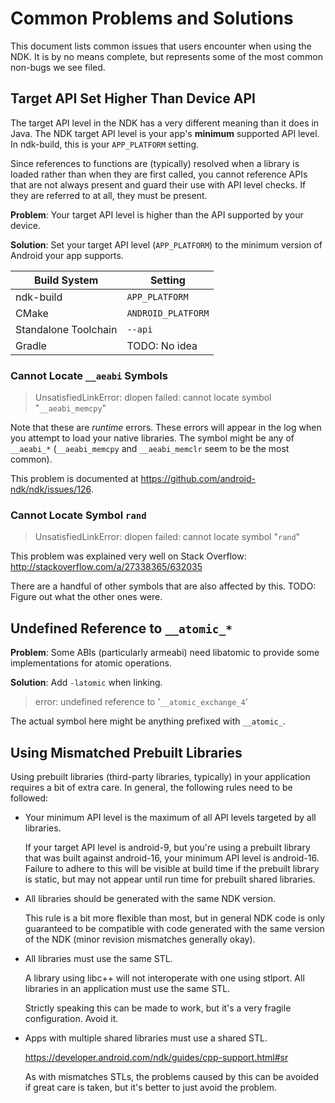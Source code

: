 Common Problems and Solutions
=============================

This document lists common issues that users encounter when using the NDK. It is
by no means complete, but represents some of the most common non-bugs we see
filed.


Target API Set Higher Than Device API
-------------------------------------

The target API level in the NDK has a very different meaning than it does in
Java. The NDK target API level is your app's **minimum** supported API level. In
ndk-build, this is your `APP_PLATFORM` setting.

Since references to functions are (typically) resolved when a library is
loaded rather than when they are first called, you cannot reference APIs that
are not always present and guard their use with API level checks. If they are
referred to at all, they must be present.

**Problem**: Your target API level is higher than the API supported by your
device.

**Solution**: Set your target API level (`APP_PLATFORM`) to the minimum version
of Android your app supports.

Build System         | Setting
---------------------|-------------------
ndk-build            | `APP_PLATFORM`
CMake                | `ANDROID_PLATFORM`
Standalone Toolchain | `--api`
Gradle               | TODO: No idea

### Cannot Locate `__aeabi` Symbols

> UnsatisfiedLinkError: dlopen failed: cannot locate symbol "`__aeabi_memcpy`"

Note that these are *runtime* errors. These errors will appear in the log when
you attempt to load your native libraries. The symbol might be any of
`__aeabi_*` (`__aeabi_memcpy` and `__aeabi_memclr` seem to be the most common).

This problem is documented at https://github.com/android-ndk/ndk/issues/126.

### Cannot Locate Symbol `rand`

> UnsatisfiedLinkError: dlopen failed: cannot locate symbol "`rand`"

This problem was explained very well on Stack Overflow:
http://stackoverflow.com/a/27338365/632035

There are a handful of other symbols that are also affected by this.
TODO: Figure out what the other ones were.


Undefined Reference to `__atomic_*`
-----------------------------------

**Problem**: Some ABIs (particularly armeabi) need libatomic to provide some
implementations for atomic operations.

**Solution**: Add `-latomic` when linking.

> error: undefined reference to '`__atomic_exchange_4`'

The actual symbol here might be anything prefixed with `__atomic_`.


Using Mismatched Prebuilt Libraries
-----------------------------------

Using prebuilt libraries (third-party libraries, typically) in your application
requires a bit of extra care. In general, the following rules need to be
followed:

* Your minimum API level is the maximum of all API levels targeted by all
  libraries.

  If your target API level is android-9, but you're using a prebuilt library
  that was built against android-16, your minimum API level is android-16.
  Failure to adhere to this will be visible at build time if the prebuilt
  library is static, but may not appear until run time for prebuilt shared
  libraries.

* All libraries should be generated with the same NDK version.

  This rule is a bit more flexible than most, but in general NDK code is only
  guaranteed to be compatible with code generated with the same version of the
  NDK (minor revision mismatches generally okay).

* All libraries must use the same STL.

  A library using libc++ will not interoperate with one using stlport. All
  libraries in an application must use the same STL.

  Strictly speaking this can be made to work, but it's a very fragile
  configuration. Avoid it.

* Apps with multiple shared libraries must use a shared STL.

  https://developer.android.com/ndk/guides/cpp-support.html#sr

  As with mismatches STLs, the problems caused by this can be avoided if great
  care is taken, but it's better to just avoid the problem.
